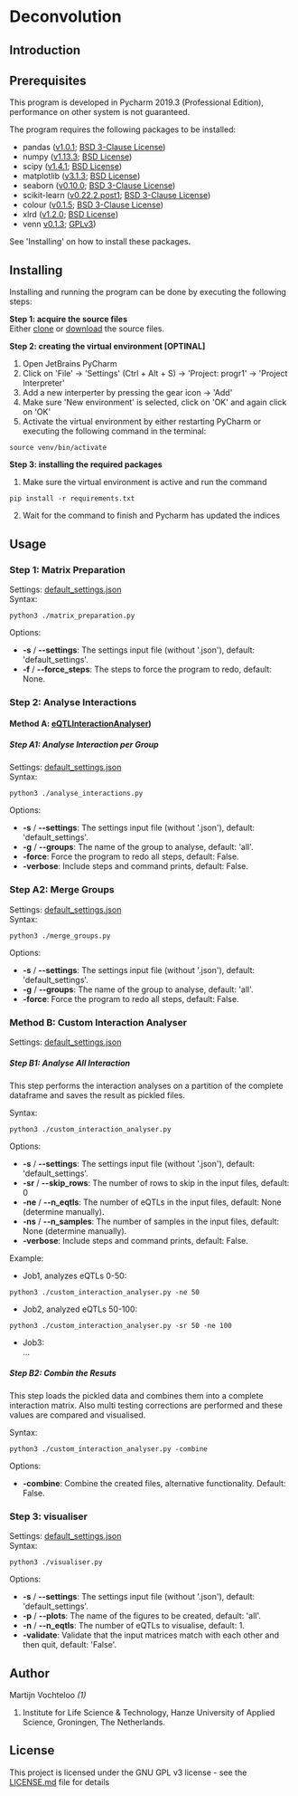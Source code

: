 # Deconvolution  

## Introduction


## Prerequisites  

This program is developed in Pycharm 2019.3 (Professional Edition), performance on other system is not guaranteed.

The program requires the following packages to be installed:  

 * pandas ([v1.0.1](https://github.com/pandas-dev/pandas); [BSD 3-Clause License](https://github.com/pandas-dev/pandas/blob/master/LICENSE))  
 * numpy ([v1.13.3](https://pypi.org/project/numpy/#history); [BSD License](https://www.numpy.org/license.html))  
 * scipy ([v1.4.1](https://docs.scipy.org/doc/scipy/reference/release.html); [BSD License](https://www.scipy.org/scipylib/license.html))  
 * matplotlib ([v3.1.3](https://github.com/matplotlib/matplotlib/releases); [BSD License](https://matplotlib.org/3.1.3/users/license.html))  
 * seaborn ([v0.10.0](https://github.com/mwaskom/seaborn); [BSD 3-Clause License](https://github.com/mwaskom/seaborn/blob/master/LICENSE))  
 * scikit-learn ([v0.22.2.post1](https://scikit-learn.org/stable/whats_new.html); [BSD 3-Clause License](https://github.com/scikit-learn/scikit-learn/blob/master/COPYING))
 * colour ([v0.1.5](https://pypi.org/project/colour/#history); [BSD 3-Clause License](https://pypi.org/project/colour/))  
 * xlrd ([v1.2.0](https://pypi.org/project/xlrd/#history); [BSD License](https://pypi.org/project/xlrd/)) 
 * venn [v0.1.3](https://pypi.org/project/venn/#history); [GPLv3](https://pypi.org/project/venn/))
  
See 'Installing' on how to install these packages.

## Installing  

Installing and running the program can be done by executing the following steps:

**Step 1: acquire the source files**      
Either [clone](https://bitbucket.org/martijnvochteloo/programming1/commits/all) or [download](https://bitbucket.org/martijnvochteloo/programming1/downloads/) the source files.

**Step 2: creating the virtual environment [OPTINAL]**    
1) Open JetBrains PyCharm  
2) Click on 'File' -> 'Settings' (Ctrl + Alt + S) -> 'Project: progr1' -> 'Project Interpreter'  
3) Add a new interperter by pressing the gear icon -> 'Add'  
4) Make sure 'New environment' is selected, click on 'OK' and again click on 'OK'  
5) Activate the virtual environment by either restarting PyCharm or executing the following command in the terminal:  
```console
source venv/bin/activate
```  

**Step 3: installing the required packages**   
  
1) Make sure the virtual environment is active and run the command  
```console  
pip install -r requirements.txt
```  
2) Wait for the command to finish and Pycharm has updated the indices  


## Usage  
  
### Step 1: Matrix Preparation  
Settings: [default_settings.json]('matrix_preparation/settings/default_settings.json')  
Syntax:
```console  
python3 ./matrix_preparation.py
```  
Options:

 * **-s** / **--settings**: The settings input file (without '.json'), default: 'default_settings'.
 * **-f** / **--force_steps**: The steps to force the program to redo, default: None.
 
  
### Step 2: Analyse Interactions 
#### Method A: [eQTLInteractionAnalyser](https://github.com/molgenis/systemsgenetics/wiki/Discovery-of-hidden-confounders-of-QTLs))
##### Step A1: Analyse Interaction per Group
Settings: [default_settings.json]('analyse_interactions/settings/default_settings.json')  
Syntax:
```console  
python3 ./analyse_interactions.py
```  
Options:

 * **-s** / **--settings**: The settings input file (without '.json'), default: 'default_settings'.
 * **-g** / **--groups**: The name of the group to analyse, default: 'all'.
 * **-force**: Force the program to redo all steps, default: False.
 * **-verbose**: Include steps and command prints, default: False. 
 
### Step A2: Merge Groups  
Settings: [default_settings.json]('merge_groups/settings/default_settings.json')  
Syntax:
```console  
python3 ./merge_groups.py
```  
Options:

 * **-s** / **--settings**: The settings input file (without '.json'), default: 'default_settings'.
 * **-g** / **--groups**: The name of the group to analyse, default: 'all'.
 * **-force**: Force the program to redo all steps, default: False.
    

### Method B: Custom Interaction Analyser
Settings: [default_settings.json]('custom_interaction_analyser/settings/default_settings.json')  

##### Step B1: Analyse All Interaction 
This step performs the interaction analyses on a partition of the complete 
dataframe and saves the result as pickled files.
  
Syntax:
```console  
python3 ./custom_interaction_analyser.py
```  
Options:

 * **-s** / **--settings**: The settings input file (without '.json'), default: 'default_settings'.
 * **-sr** / **--skip_rows**: The number of rows to skip in the input files, default: 0
 * **-ne** / **--n_eqtls**: The number of eQTLs in the input files, default: None (determine manually).
 * **-ns** / **--n_samples**: The number of samples in the input files, default: None (determine manually).
 * **-verbose**: Include steps and command prints, default: False.  

Example:
 * Job1, analyzes eQTLs 0-50: 
 ```console  
python3 ./custom_interaction_analyser.py -ne 50 
```  
 * Job2, analyzed eQTLs 50-100: 
 ```console  
python3 ./custom_interaction_analyser.py -sr 50 -ne 100 
``` 
 * Job3:   
   ...  
   
##### Step B2: Combin the Resuts
This step loads the pickled data and combines them into a complete interaction
matrix. Also multi testing corrections are performed and these values are
compared and visualised.
  
Syntax:
```console  
python3 ./custom_interaction_analyser.py -combine
```  
Options:
 * **-combine**: Combine the created files, alternative functionality. Default: False.    
  
### Step 3: visualiser  
Settings: [default_settings.json]('visualiser/settings/default_settings.json')  
Syntax:
```console  
python3 ./visualiser.py
```  
Options:

 * **-s** / **--settings**: The settings input file (without '.json'), default: 'default_settings'.
 * **-p** / **--plots**: The name of the figures to be created, default: 'all'.
 * **-n** / **--n_eqtls**: The number of eQTLs to visualise, default: 1.
 * **-validate**: Validate that the input matrices match with each other and then quit, default: 'False'.  
  
## Author  

Martijn Vochteloo *(1)*

1. Institute for Life Science & Technology, Hanze University of Applied Science, Groningen, The Netherlands.

## License  

This project is licensed under the GNU GPL v3 license - see the [LICENSE.md](LICENSE.md) file for details
